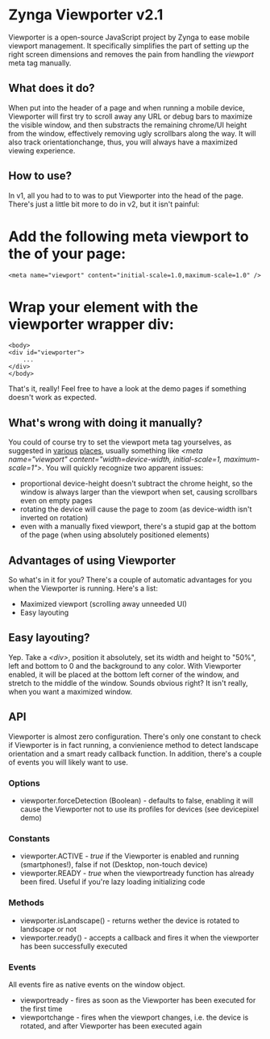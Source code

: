 Zynga Viewporter v2.1
================

Viewporter is a open-source JavaScript project by Zynga to ease mobile viewport management. It specifically simplifies the part of setting up the right screen dimensions and removes the pain from handling the *viewport* meta tag manually.

What does it do?
----------------

When put into the header of a page and when running a mobile device, Viewporter will first try to scroll away any URL or debug bars to maximize the visible window, and then substracts the remaining chrome/UI height from the window, effectively removing ugly scrollbars along the way. It will also track orientationchange, thus, you will always have a maximized viewing experience.

How to use?
-----------

In v1, all you had to to was to put Viewporter into the head of the page. There's just a little bit more to do in v2, but it isn't painful:

# Add the following meta viewport to the <head> of your page:
	<meta name="viewport" content="initial-scale=1.0,maximum-scale=1.0" />
# Wrap your <body> element with the viewporter wrapper div:
	<body>
	<div id="viewporter">
		...
	</div>
	</body>

That's it, really! Feel free to have a look at the demo pages if something doesn't work as expected.

What's wrong with doing it manually?
------------------------------------

You could of course try to set the viewport meta tag yourselves, as suggested in [various](https://developer.mozilla.org/en/mobile/viewport_meta_tag) [places](http://dev.opera.com/articles/view/an-introduction-to-meta-viewport-and-viewport/), usually something like *&lt;meta name="viewport" content="width=device-width, initial-scale=1, maximum-scale=1"&gt;*. You will quickly recognize two apparent issues:

* proportional device-height doesn't subtract the chrome height, so the window is always larger than the viewport when set, causing scrollbars even on empty pages
* rotating the device will cause the page to zoom (as device-width isn't inverted on rotation)
* even with a manually fixed viewport, there's a stupid gap at the bottom of the page (when using absolutely positioned elements)

Advantages of using Viewporter
--------------------

So what's in it for you? There's a couple of automatic advantages for you when the Viewporter is running. Here's a list:

* Maximized viewport (scrolling away unneeded UI)
* Easy layouting

Easy layouting?
---------------

Yep. Take a *&lt;div&gt;*, position it absolutely, set its width and height to "50%", left and bottom to 0 and the background to any color. With Viewporter enabled,  it will be placed at the bottom left corner of the window, and stretch to the middle of the window. Sounds obvious right? It isn't really, when you want a maximized window.

API
---

Viewporter is almost zero configuration. There's only one constant to check if Viewporter is in fact running, a convienience method to detect landscape orientation and a smart ready callback function. In addition, there's a couple of events you will likely want to use.

### Options

* viewporter.forceDetection (Boolean) - defaults to false, enabling it will cause the Viewporter not to use its profiles for devices (see devicepixel demo)

### Constants

* viewporter.ACTIVE - _true_ if the Viewporter is enabled and running (smartphones!), false if not (Desktop, non-touch device)
* viewporter.READY - _true_ when the viewportready function has already been fired. Useful if you're lazy loading initializing code

### Methods

* viewporter.isLandscape() - returns wether the device is rotated to landscape or not
* viewporter.ready() - accepts a callback and fires it when the viewporter has been successfully executed

### Events

All events fire as native events on the window object.

* viewportready - fires as soon as the Viewporter has been executed for the first time
* viewportchange - fires when the viewport changes, i.e. the device is rotated, and after Viewporter has been executed again